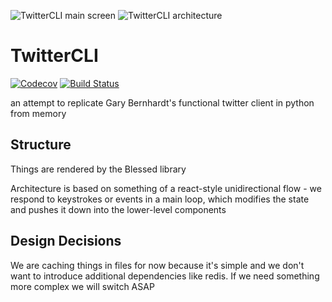 ![TwitterCLI main screen](https://i.imgur.com/Rw9P4F7.png)
![TwitterCLI architecture](https://i.imgur.com/I4p8Ql9.png)

# TwitterCLI
[![Codecov](https://img.shields.io/codecov/c/github/grobolom/TwitterCLI.svg)](https://codecov.io/gh/grobolom/TwitterCLI)
[![Build Status](https://travis-ci.org/grobolom/TwitterCLI.svg?branch=master)](https://travis-ci.org/grobolom/TwitterCLI)

an attempt to replicate Gary Bernhardt's functional twitter client in python
from memory

## Structure

Things are rendered by the Blessed library

Architecture is based on something of a react-style unidirectional flow - we
respond to keystrokes or events in a main loop, which modifies the state
and pushes it down into the lower-level components

## Design Decisions

We are caching things in files for now because it's simple and we don't want to
introduce additional dependencies like redis. If we need something more complex
we will switch ASAP
